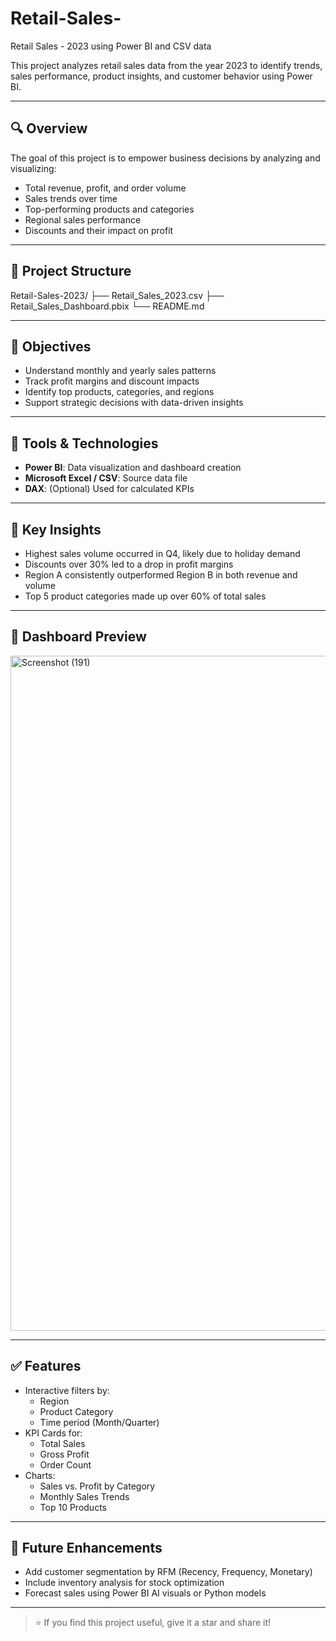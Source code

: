 # Retail-Sales-
Retail Sales - 2023 using Power BI and CSV data

This project analyzes retail sales data from the year 2023 to identify trends, sales performance, product insights, and customer behavior using Power BI.

---

## 🔍 Overview

The goal of this project is to empower business decisions by analyzing and visualizing:

- Total revenue, profit, and order volume
- Sales trends over time
- Top-performing products and categories
- Regional sales performance
- Discounts and their impact on profit

---

## 📁 Project Structure

Retail-Sales-2023/
├── Retail_Sales_2023.csv 
├── Retail_Sales_Dashboard.pbix 
└── README.md 


---

## 🎯 Objectives

- Understand monthly and yearly sales patterns
- Track profit margins and discount impacts
- Identify top products, categories, and regions
- Support strategic decisions with data-driven insights

---

## 🧰 Tools & Technologies

- **Power BI**: Data visualization and dashboard creation
- **Microsoft Excel / CSV**: Source data file
- **DAX**: (Optional) Used for calculated KPIs

---

## 🧠 Key Insights

- Highest sales volume occurred in Q4, likely due to holiday demand
- Discounts over 30% led to a drop in profit margins
- Region A consistently outperformed Region B in both revenue and volume
- Top 5 product categories made up over 60% of total sales

---

## 📸 Dashboard Preview

<img width="1920" height="1080" alt="Screenshot (191)" src="https://github.com/user-attachments/assets/bbb1706a-5c31-4278-a44c-a491957d01c5" />


---

## ✅ Features

- Interactive filters by:
  - Region
  - Product Category
  - Time period (Month/Quarter)
- KPI Cards for:
  - Total Sales
  - Gross Profit
  - Order Count
- Charts:
  - Sales vs. Profit by Category
  - Monthly Sales Trends
  - Top 10 Products

---

## 📌 Future Enhancements

- Add customer segmentation by RFM (Recency, Frequency, Monetary)
- Include inventory analysis for stock optimization
- Forecast sales using Power BI AI visuals or Python models

---

> ⭐ If you find this project useful, give it a star and share it!

